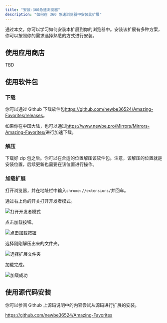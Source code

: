 ```yaml
---
title: "安装-360急速浏览器"
description: "如何在 360 急速浏览器中安装此扩展"
---
```


通过本文，你可以学习如何安装本扩展到你的浏览器中。安装该扩展有多种方案，你可以按照你的需求选择熟悉的方式进行安装。

## 使用应用商店

TBD

## 使用软件包

### 下载

你可以通过 Github 下载软件包<https://github.com/newbe36524/Amazing-Favorites/releases>。

如果你在中国大陆，也可以通过<https://www.newbe.pro/Mirrors/Mirrors-Amazing-Favorites/>进行加速下载。

### 解压

下载好 zip 包之后。你可以在合适的位置解压该软件包。注意，该解压的位置就是安装位置，后续更新也需要在该位置进行操作。

### 加载扩展

打开浏览器，并在地址栏中输入`chrome://extensions/`并回车。

通过右上角的开关打开开发者模式。

![打开开发者模式](/images/20210605-008.png)

点击加载按钮。

![点击加载按钮](/images/20210605-009.png)

选择刚刚解压出来的文件夹。

![选择扩展文件夹](/images/20210605-006.png)

加载完成。

![加载成功](/images/20210605-010.png)

## 使用源代码安装

你可以参阅 Github 上源码说明中的内容尝试从源码进行扩展的安装。

<https://github.com/newbe36524/Amazing-Favorites>
